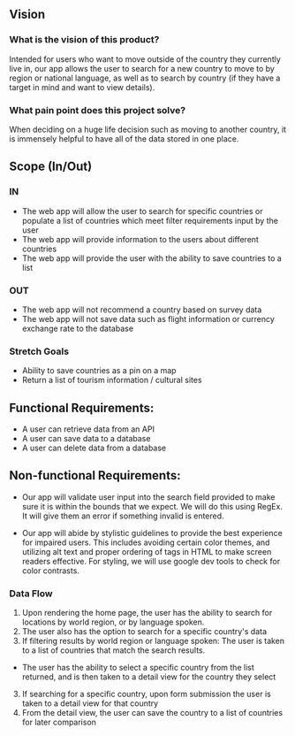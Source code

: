 ## Vision

### What is the vision of this product?
Intended for users who want to move outside of the country they currently live in, our app allows the user to search for a new country to move to by region or national language, as well as to search by country (if they have a target in mind and want to view details). 

### What pain point does this project solve?
When deciding on a huge life decision such as moving to another country, it is immensely helpful to have all of the data stored in one place. 


## Scope (In/Out)

### IN
* The web app will allow the user to search for specific countries or populate a list of countries which meet filter requirements input by the user
* The web app will provide information to the users about different countries
* The web app will provide the user with the ability to save countries to a list

### OUT
* The web app will not recommend a country based on survey data
* The web app will not save data such as flight information or currency exchange rate to the database

### Stretch Goals
* Ability to save countries as a pin on a map
* Return a list of tourism information / cultural sites

## Functional Requirements:

* A user can retrieve data from an API
* A user can save data to a database
* A user can delete data from a database


## Non-functional Requirements:

* Our app will validate user input into the search field provided to make sure it is within the bounds that we expect. We will do this using RegEx. It will give them an error if something invalid is entered.

* Our app will abide by stylistic guidelines to provide the best experience for impaired users. This includes avoiding certain color themes, and utilizing alt text and proper ordering of tags in HTML to make screen readers effective. For styling, we will use google dev tools to check for color contrasts.

### Data Flow
1. Upon rendering the home page, the user has the ability to search for locations by world region, or by language spoken. 
2. The user also has the option to search for a specific country's data 
3. If filtering results by world region or language spoken: The user is taken to a list of countries that match the search results.  
  * The user has the ability to select a specific country from the list returned, and is then taken to a detail view for the country they select
3. If searching for a specific country, upon form submission the user is taken to a detail view for that country
4.  From the detail view, the user can save the country to a list of countries for later comparison